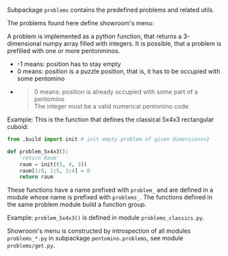 Subpackage `problems` contains the predefined problems and related utils.

The problems found here define showroom's menu:

A problem is implemented as a python function, that returns a 3-dimensional
numpy array filled with integers. 
It is possible, that a problem is prefilled with one or more pentonminos. 

 - -1 means: position has to stay empty
 -  0 means: position is a puzzle position, that is, it has to be occupied with some pentomino
 - >0 means: position is already occupied with some part of a pentomino  <br>
The integer must be a valid numerical pentomino code.


Example: This is the function that defines the classical 5x4x3 rectangular cuboid:

```python
from .build import init # init empty problem of given dimensions+2

def problem_5x4x3():
    'return Raum'
    raum = init((5, 4, 3))
    raum[1:6, 1:5, 1:4] = 0
    return raum
```

These functions have a name prefixed with `problem_` and are defined in a module
whose name is prefixed with `problems_`.
The functions defined in the same problem module build a function group.

Example: `problem_5x4x3()` is defined in module `problems_classics.py`.

Showroom's menu is constructed by introspection of all modules `problems_*.py`
in subpackage `pentomino.problems`, see module `problems/get.py`.




 
